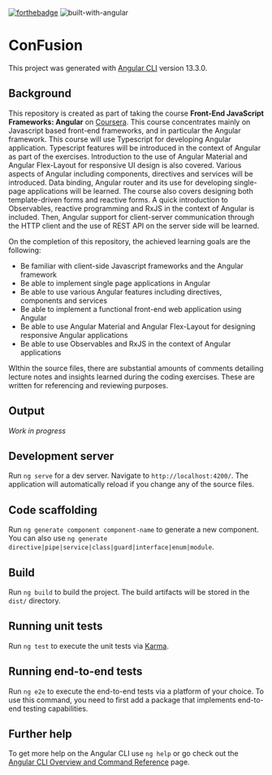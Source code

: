 [![forthebadge](https://forthebadge.com/images/badges/built-with-love.svg)](https://forthebadge.com) ![built-with-angular](https://user-images.githubusercontent.com/55874439/159388094-39948e02-00db-47bd-a7d5-f610b2c6a9cd.svg)
# ConFusion

This project was generated with [Angular CLI](https://github.com/angular/angular-cli) version 13.3.0.

## Background
This repository is created as part of taking the course **Front-End JavaScript Frameworks: Angular** on [Coursera](https://www.coursera.org/learn/angular?specialization=full-stack-mobile-app-development). This course concentrates mainly on Javascript based front-end frameworks, and in particular the Angular framework. This course will use Typescript for developing Angular application. Typescript features will be introduced in the context of Angular as part of the exercises. Introduction to the use of Angular Material and Angular Flex-Layout for responsive UI design is also covered. Various aspects of Angular including components, directives and services will be introduced. Data binding, Angular router and its use for developing single-page applications will be learned.  The course also covers designing both template-driven forms and reactive forms. A quick introduction to Observables, reactive programming and RxJS in the context of Angular is included. Then, Angular support for client-server communication through the HTTP client and the use of REST API on the server side will be learned.

On the completion of this repository, the achieved learning goals are the following:
- Be familiar with client-side Javascript frameworks and the Angular framework
- Be able to implement single page applications in Angular
- Be able to use various Angular features including directives, components and services
- Be able to implement a functional front-end web application using Angular
- Be able to use Angular Material and Angular Flex-Layout for designing responsive Angular applications
- Be able to use Observables and RxJS in the context of Angular applications

WIthin the source files, there are substantial amounts of comments detailing lecture notes and insights learned during the coding exercises. These are written for referencing and reviewing purposes.

## Output
_Work in progress_

## Development server

Run `ng serve` for a dev server. Navigate to `http://localhost:4200/`. The application will automatically reload if you change any of the source files.

## Code scaffolding

Run `ng generate component component-name` to generate a new component. You can also use `ng generate directive|pipe|service|class|guard|interface|enum|module`.

## Build

Run `ng build` to build the project. The build artifacts will be stored in the `dist/` directory.

## Running unit tests

Run `ng test` to execute the unit tests via [Karma](https://karma-runner.github.io).

## Running end-to-end tests

Run `ng e2e` to execute the end-to-end tests via a platform of your choice. To use this command, you need to first add a package that implements end-to-end testing capabilities.

## Further help

To get more help on the Angular CLI use `ng help` or go check out the [Angular CLI Overview and Command Reference](https://angular.io/cli) page.
